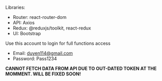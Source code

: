 Libraries:
+ Router: react-router-dom
+ API: Axios
+ Redux: @reduxjs/toolkit, react-redux
+ UI: Bootstrap

Use this account to login for full functions access
+ Email: duyen114@gmail.com
+ Password: Pass1234

**CANNOT FETCH DATA FROM API DUE TO OUT-DATED TOKEN AT THE MOMMENT. WILL BE FIXED SOON!**
